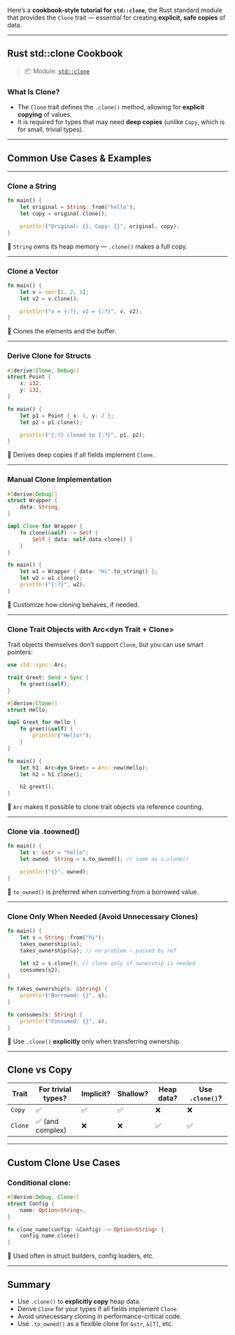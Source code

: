 Here’s a **cookbook-style tutorial for `std::clone`**, the Rust standard module that provides the `Clone` trait — essential for creating **explicit, safe copies** of data.

---

## Rust std::clone Cookbook

> 📦 Module: [`std::clone`](https://doc.rust-lang.org/std/clone/)

### What Is Clone?

* The `Clone` trait defines the `.clone()` method, allowing for **explicit copying** of values.
* It is required for types that may need **deep copies** (unlike `Copy`, which is for small, trivial types).

---

## Common Use Cases & Examples

---

### Clone a String

```rust
fn main() {
    let original = String::from("hello");
    let copy = original.clone();

    println!("Original: {}, Copy: {}", original, copy);
}
```

📘 `String` owns its heap memory — `.clone()` makes a full copy.

---

### Clone a Vector

```rust
fn main() {
    let v = vec![1, 2, 3];
    let v2 = v.clone();

    println!("v = {:?}, v2 = {:?}", v, v2);
}
```

📘 Clones the elements and the buffer.

---

### Derive Clone for Structs

```rust
#[derive(Clone, Debug)]
struct Point {
    x: i32,
    y: i32,
}

fn main() {
    let p1 = Point { x: 1, y: 2 };
    let p2 = p1.clone();

    println!("{:?} cloned to {:?}", p1, p2);
}
```

📘 Derives deep copies if all fields implement `Clone`.

---

### Manual Clone Implementation

```rust
#[derive(Debug)]
struct Wrapper {
    data: String,
}

impl Clone for Wrapper {
    fn clone(&self) -> Self {
        Self { data: self.data.clone() }
    }
}

fn main() {
    let w1 = Wrapper { data: "Hi".to_string() };
    let w2 = w1.clone();
    println!("{:?}", w2);
}
```

📘 Customize how cloning behaves, if needed.

---

### Clone Trait Objects with Arc<dyn Trait + Clone>

Trait objects themselves don’t support `Clone`, but you can use smart pointers:

```rust
use std::sync::Arc;

trait Greet: Send + Sync {
    fn greet(&self);
}

#[derive(Clone)]
struct Hello;

impl Greet for Hello {
    fn greet(&self) {
        println!("Hello!");
    }
}

fn main() {
    let h1: Arc<dyn Greet> = Arc::new(Hello);
    let h2 = h1.clone();

    h2.greet();
}
```

📘 `Arc` makes it possible to clone trait objects via reference counting.

---

### Clone via .toowned()

```rust
fn main() {
    let s: &str = "hello";
    let owned: String = s.to_owned(); // same as s.clone()

    println!("{}", owned);
}
```

📘 `to_owned()` is preferred when converting from a borrowed value.

---

### Clone Only When Needed (Avoid Unnecessary Clones)

```rust
fn main() {
    let s = String::from("hi");
    takes_ownership(&s);
    takes_ownership(&s); // no problem — passed by ref

    let s2 = s.clone(); // clone only if ownership is needed
    consumes(s2);
}

fn takes_ownership(s: &String) {
    println!("Borrowed: {}", s);
}

fn consumes(s: String) {
    println!("Consumed: {}", s);
}
```

📘 Use `.clone()` **explicitly** only when transferring ownership.

---

## Clone vs Copy

| Trait   | For trivial types? | Implicit? | Shallow? | Heap data? | Use `.clone()`? |
| ------- | ------------------ | --------- | -------- | ---------- | --------------- |
| `Copy`  | ✅                  | ✅         | ✅        | ❌          | ❌               |
| `Clone` | ✅ (and complex)    | ❌         | ❌        | ✅          | ✅               |

---

## Custom Clone Use Cases

### Conditional clone:

```rust
#[derive(Debug, Clone)]
struct Config {
    name: Option<String>,
}

fn clone_name(config: &Config) -> Option<String> {
    config.name.clone()
}
```

📘 Used often in struct builders, config loaders, etc.

---

## Summary

* Use `.clone()` to **explicitly copy** heap data.
* Derive `Clone` for your types if all fields implement `Clone`.
* Avoid unnecessary cloning in performance-critical code.
* Use `.to_owned()` as a flexible clone for `&str`, `&[T]`, etc.

